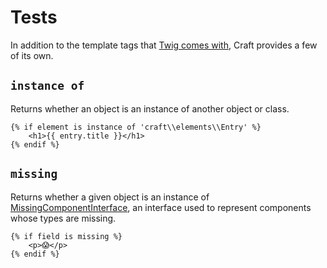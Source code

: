 # Tests

In addition to the template tags that [Twig comes with](http://twig.sensiolabs.org/doc/tests/index.html), Craft provides a few of its own.

## `instance of`

Returns whether an object is an instance of another object or class.

```twig
{% if element is instance of 'craft\\elements\\Entry' %}
    <h1>{{ entry.title }}</h1>
{% endif %}
```

## `missing`

Returns whether a given object is an instance of [MissingComponentInterface](https://docs.craftcms.com/api/v3/craft-base-missingcomponentinterface.html), an interface used to represent components whose types are missing.

```twig
{% if field is missing %}
    <p>😱</p>
{% endif %}
```

